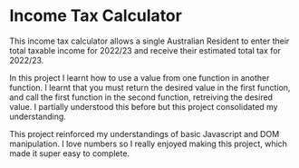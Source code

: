 # Income Tax Calculator
This income tax calculator allows a single Australian Resident to enter their total taxable income for 2022/23 and receive their estimated total tax for 2022/23.

In this project I learnt how to use a value from one function in another function. I learnt that you must return the desired value in the first function, and call the first function in the second function, retreiving the desired value. I partially understood this before but this project consolidated my understanding.

This project reinforced my understandings of basic Javascript and DOM manipulation. I love numbers so I really enjoyed making this project, which made it super easy to complete.